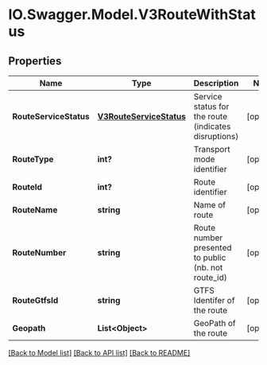 # IO.Swagger.Model.V3RouteWithStatus
## Properties

Name | Type | Description | Notes
------------ | ------------- | ------------- | -------------
**RouteServiceStatus** | [**V3RouteServiceStatus**](V3RouteServiceStatus.md) | Service status for the route (indicates disruptions) | [optional] 
**RouteType** | **int?** | Transport mode identifier | [optional] 
**RouteId** | **int?** | Route identifier | [optional] 
**RouteName** | **string** | Name of route | [optional] 
**RouteNumber** | **string** | Route number presented to public (nb. not route_id) | [optional] 
**RouteGtfsId** | **string** | GTFS Identifer of the route | [optional] 
**Geopath** | **List&lt;Object&gt;** | GeoPath of the route | [optional] 

[[Back to Model list]](../README.md#documentation-for-models) [[Back to API list]](../README.md#documentation-for-api-endpoints) [[Back to README]](../README.md)

